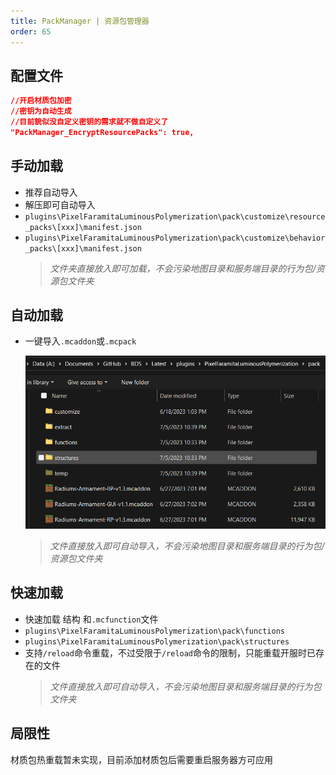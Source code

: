 ```yaml
---
title: PackManager | 资源包管理器
order: 65
---
```


## 配置文件

```json
//开启材质包加密
//密钥为自动生成
//目前貌似没自定义密钥的需求就不做自定义了
"PackManager_EncryptResourcePacks": true,
```

## 手动加载

- 推荐自动导入
- 解压即可自动导入
- `plugins\PixelFaramitaLuminousPolymerization\pack\customize\resource_packs\[xxx]\manifest.json`
- `plugins\PixelFaramitaLuminousPolymerization\pack\customize\behavior_packs\[xxx]\manifest.json`
  > _文件夹直接放入即可加载，不会污染地图目录和服务端目录的行为包/资源包文件夹_

## 自动加载

- 一键导入`.mcaddon`或`.mcpack`

  ![放置目录](../../images/pack/mcaddon.png)

  > _文件直接放入即可自动导入，不会污染地图目录和服务端目录的行为包/资源包文件夹_

## 快速加载

- 快速加载 结构 和`.mcfunction`文件
- `plugins\PixelFaramitaLuminousPolymerization\pack\functions`
- `plugins\PixelFaramitaLuminousPolymerization\pack\structures`
- 支持`/reload`命令重载，不过受限于`/reload`命令的限制，只能重载开服时已存在的文件
  > _文件直接放入即可自动导入，不会污染地图目录和服务端目录的行为包文件夹_

## 局限性

材质包热重载暂未实现，目前添加材质包后需要重启服务器方可应用
